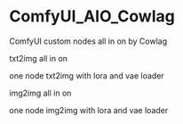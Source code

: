 # ComfyUI_AIO_Cowlag
ComfyUI custom nodes all in on by Cowlag

txt2img all in on

one node txt2img with lora and vae loader

img2img all in on

one node img2img with lora and vae loader
